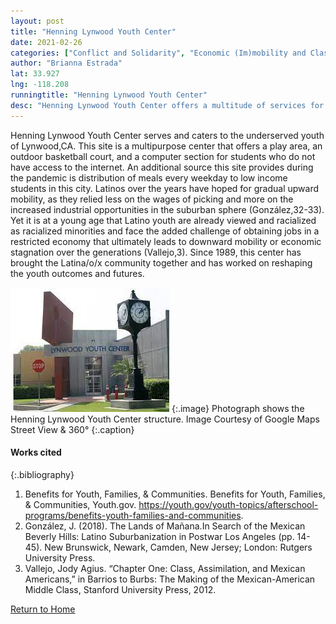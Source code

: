 ```yaml
---
layout: post
title: "Henning Lynwood Youth Center"
date: 2021-02-26
categories: ["Conflict and Solidarity", "Economic (Im)mobility and Class"]
author: "Brianna Estrada"
lat: 33.927
lng: -118.208
runningtitle: "Henning Lynwood Youth Center"
desc: "Henning Lynwood Youth Center offers a multitude of services for the youth of Lynwood, CA."
---
```

Henning Lynwood Youth Center serves and caters to the underserved youth of Lynwood,CA. This site is a multipurpose center that offers a play area, an outdoor basketball court, and a computer section for students who do not have access to the internet. An additional source this site provides during the pandemic is distribution of meals every weekday to low income students in this city. Latinos over the years have hoped for gradual upward mobility, as they relied less on the wages of picking and more on the increased industrial opportunities in the suburban sphere (González,32-33). Yet it is at a young age that Latino youth are already viewed and racialized as racialized minorities and face the added challenge of obtaining jobs in a restricted economy that ultimately leads to downward mobility or economic stagnation over the generations (Vallejo,3). Since 1989, this center has brought the Latina/o/x community together and has worked on reshaping the youth outcomes and futures.

![Henning Lynwood Youth Center](images/HenningLynwoodYouthCenter_Pin4_Image1.jpg)
   {:.image} 
Photograph shows the Henning Lynwood Youth Center structure. Image Courtesy of Google Maps Street View & 360° 
   {:.caption} 

#### Works cited

{:.bibliography}
1. Benefits for Youth, Families, & Communities. Benefits for Youth, Families, & Communities, Youth.gov. https://youth.gov/youth-topics/afterschool-programs/benefits-youth-families-and-communities. 
2. González, J. (2018). The Lands of Mañana.In Search of the Mexican Beverly Hills: Latino Suburbanization in Postwar Los Angeles (pp. 14-45). New Brunswick, Newark, Camden, New Jersey; London: Rutgers University Press. 
3. Vallejo, Jody Agius. “Chapter One: Class, Assimilation, and Mexican Americans,” in Barrios to Burbs: The Making of the Mexican-American Middle Class, Stanford University Press, 2012. 

[Return to Home](https://uclachicanxstudies.github.io/BarrioSuburbanisms/)
